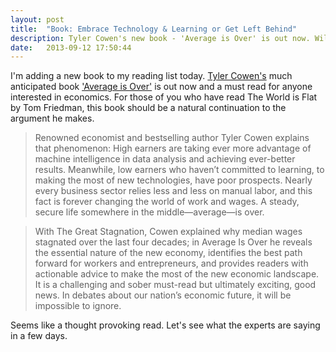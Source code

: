 ```yaml
---
layout: post
title:  "Book: Embrace Technology & Learning or Get Left Behind"
description: Tyler Cowen's new book - 'Average is Over' is out now. Will it be the next 'The World is Flat'?
date:   2013-09-12 17:50:44
---
```


I'm adding a new book to my reading list today. [Tyler Cowen's][tyler-cowen] much anticipated book ['Average is Over'][amazon-book] is out now and a must read for anyone interested in economics. For those of you who have read The World is Flat by Tom Friedman, this book should be a natural continuation to the argument he makes.

>Renowned economist and bestselling author Tyler Cowen explains that phenomenon: High earners are taking ever more advantage of machine intelligence in data analysis and achieving ever-better results. Meanwhile, low earners who haven’t committed to learning, to making the most of new technologies, have poor prospects. Nearly every business sector relies less and less on manual labor, and this fact is forever changing the world of work and wages. A steady, secure life somewhere in the middle—average—is over.

>With The Great Stagnation, Cowen explained why median wages stagnated over the last four decades; in Average Is Over he reveals the essential nature of the new economy, identifies the best path forward for workers and entrepreneurs, and provides readers with actionable advice to make the most of the new economic landscape. It is a challenging and sober must-read but ultimately exciting, good news. In debates about our nation’s economic future, it will be impossible to ignore.

Seems like a thought provoking read. Let's see what the experts are saying in a few days.

[tyler-cowen]: http://marginalrevolution.com/
[amazon-book]: http://www.amazon.com/Average-Over-Powering-Stagnation-ebook/dp/B00C1N5WOI/ref=tmm_kin_swatch_0?_encoding=UTF8&sr=8-1-wordsplitter&qid=1376316474